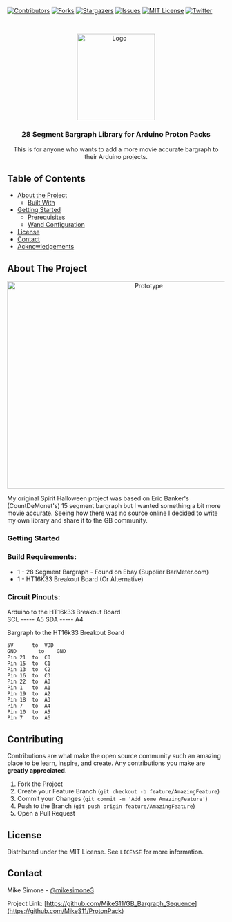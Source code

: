 [![Contributors][contributors-shield]][contributors-url]
[![Forks][forks-shield]][forks-url]
[![Stargazers][stars-shield]][stars-url]
[![Issues][issues-shield]][issues-url]
[![MIT License][license-shield]][license-url]
[![Twitter][Twitter-shield]][Twitter-url]



<!-- PROJECT LOGO -->
<br />
<p align="center">
  <a href="https://github.com/MikeS11/ProtonPack">
    <img src="https://github.com/MikeS11/ProtonPack/Images/MikeS11_Logo.jpg?raw=true" alt="Logo" width="180" height="200">
  </a>

  <h3 align="center">28 Segment Bargraph Library for Arduino Proton Packs</h3>

  <p align="center">
  This is for anyone who wants to add a more movie accurate bargraph to their Arduino projects.  

<!-- TABLE OF CONTENTS -->
## Table of Contents

* [About the Project](#about-the-project)
  * [Built With](#Build-Requirements)
* [Getting Started](#getting-started)
  * [Prerequisites](#prerequisites)
  * [Wand Configuration](#wand-configuration)  
* [License](#license)
* [Contact](#contact)
* [Acknowledgements](#acknowledgements)

<!-- ABOUT THE PROJECT -->
## About The Project

<p align="center">
<img src="Images/ArduinoPrototype.jpg?raw=true" alt="Prototype" width="640" height="480"></p>
My original Spirit Halloween project was based on Eric Banker's (CountDeMonet's) 15 segment bargraph but I wanted something a bit more movie accurate. Seeing how there was no source online I decided to write my own library and share it to the GB community.

### Getting Started

### Build Requirements:

* []() 1 - 28 Segment Bargraph - Found on Ebay (Supplier BarMeter.com) 
* []() 1 - HT16K33 Breakout Board (Or Alternative)

### Circuit Pinouts:

Arduino to the HT16k33 Breakout Board  
    SCL ----- A5
    SDA ----- A4
    
Bargraph to the HT16k33 Breakout Board  

    5V 	    to 	VDD
    GND 	  to 	GND
    Pin 21	to 	C0
    Pin 15 	to 	C1
    Pin 13 	to 	C2
    Pin 16 	to 	C3
    Pin 22 	to	A0
    Pin 1 	to	A1
    Pin 19 	to	A2
    Pin 18 	to	A3
    Pin 7 	to	A4
    Pin 10 	to	A5
    Pin 7 	to	A6    
## Contributing

Contributions are what make the open source community such an amazing place to be learn, inspire, and create. Any contributions you make are **greatly appreciated**.

1. Fork the Project
2. Create your Feature Branch (`git checkout -b feature/AmazingFeature`)
3. Commit your Changes (`git commit -m 'Add some AmazingFeature'`)
4. Push to the Branch (`git push origin feature/AmazingFeature`)
5. Open a Pull Request


<!-- LICENSE -->
## License

Distributed under the MIT License. See `LICENSE` for more information.



<!-- CONTACT -->
## Contact

Mike Simone - [@mikesimone3](https://twitter.com/mikesimone3) 

Project Link: [https://github.com/MikeS11/GB_Bargraph_Sequence](https://github.com/MikeS11/ProtonPack)

<!-- MARKDOWN LINKS & IMAGES -->
<!-- https://www.markdownguide.org/basic-syntax/#reference-style-links -->
[contributors-shield]: https://img.shields.io/github/contributors/MikeS11/GB_Bargraph_Sequence.svg?style=flat-square
[contributors-url]: https://github.com/MikeS11/GB_Bargraph_Sequence/graphs/contributors
[forks-shield]: https://img.shields.io/github/forks/MikeS11/GB_Bargraph_Sequence.svg?style=flat-square
[forks-url]: https://github.com/MikeS11/GB_Bargraph_Sequence/network/members
[stars-shield]: https://img.shields.io/github/stars/MikeS11/GB_Bargraph_Sequence.svg?style=flat-square
[stars-url]: https://github.com/MikeS11/GB_Bargraph_Sequence/stargazers
[issues-shield]: https://img.shields.io/github/issues/MikeS11/GB_Bargraph_Sequence.svg?style=flat-square
[issues-url]: https://github.com/MikeS11/GB_Bargraph_Sequence/issues
[license-shield]: https://img.shields.io/github/license/MikeS11/GB_Bargraph_Sequence.svg?style=flat-square
[license-url]: https://github.com/MikeS11/GB_Bargraph_Sequence/blob/master/LICENSE.txt
[twitter-shield]: https://img.shields.io/badge/-Twitter-black.svg?style=flat-square&logo=Twitter&colorB=555
[twitter-url]: https://Twitter.com/mikesimone3
[product-screenshot]: images/screenshot.png

